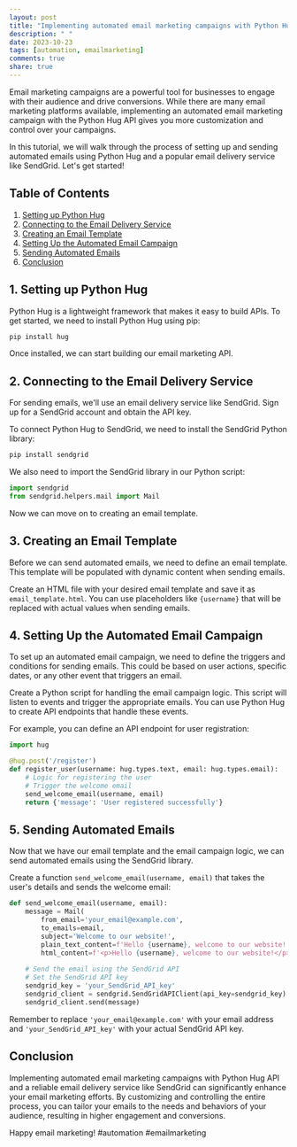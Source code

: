 ```yaml
---
layout: post
title: "Implementing automated email marketing campaigns with Python Hug API"
description: " "
date: 2023-10-23
tags: [automation, emailmarketing]
comments: true
share: true
---
```


Email marketing campaigns are a powerful tool for businesses to engage with their audience and drive conversions. While there are many email marketing platforms available, implementing an automated email marketing campaign with the Python Hug API gives you more customization and control over your campaigns.

In this tutorial, we will walk through the process of setting up and sending automated emails using Python Hug and a popular email delivery service like SendGrid. Let's get started!

## Table of Contents
1. [Setting up Python Hug](#setting-up-python-hug)
2. [Connecting to the Email Delivery Service](#connecting-to-the-email-delivery-service)
3. [Creating an Email Template](#creating-an-email-template)
4. [Setting Up the Automated Email Campaign](#setting-up-the-automated-email-campaign)
5. [Sending Automated Emails](#sending-automated-emails)
6. [Conclusion](#conclusion)

## 1. Setting up Python Hug<a name="setting-up-python-hug"></a>
Python Hug is a lightweight framework that makes it easy to build APIs. To get started, we need to install Python Hug using pip:

```python
pip install hug
```

Once installed, we can start building our email marketing API.

## 2. Connecting to the Email Delivery Service<a name="connecting-to-the-email-delivery-service"></a>
For sending emails, we'll use an email delivery service like SendGrid. Sign up for a SendGrid account and obtain the API key.

To connect Python Hug to SendGrid, we need to install the SendGrid Python library:

```python
pip install sendgrid
```

We also need to import the SendGrid library in our Python script:

```python
import sendgrid
from sendgrid.helpers.mail import Mail
```

Now we can move on to creating an email template.

## 3. Creating an Email Template<a name="creating-an-email-template"></a>
Before we can send automated emails, we need to define an email template. This template will be populated with dynamic content when sending emails.

Create an HTML file with your desired email template and save it as `email_template.html`. You can use placeholders like `{username}` that will be replaced with actual values when sending emails.

## 4. Setting Up the Automated Email Campaign<a name="setting-up-the-automated-email-campaign"></a>
To set up an automated email campaign, we need to define the triggers and conditions for sending emails. This could be based on user actions, specific dates, or any other event that triggers an email.

Create a Python script for handling the email campaign logic. This script will listen to events and trigger the appropriate emails. You can use Python Hug to create API endpoints that handle these events.

For example, you can define an API endpoint for user registration:

```python
import hug

@hug.post('/register')
def register_user(username: hug.types.text, email: hug.types.email):
    # Logic for registering the user
    # Trigger the welcome email
    send_welcome_email(username, email)
    return {'message': 'User registered successfully'}
```

## 5. Sending Automated Emails<a name="sending-automated-emails"></a>
Now that we have our email template and the email campaign logic, we can send automated emails using the SendGrid library.

Create a function `send_welcome_email(username, email)` that takes the user's details and sends the welcome email:

```python
def send_welcome_email(username, email):
    message = Mail(
        from_email='your_email@example.com',
        to_emails=email,
        subject='Welcome to our website!',
        plain_text_content=f'Hello {username}, welcome to our website!',
        html_content=f'<p>Hello {username}, welcome to our website!</p>')
    
    # Send the email using the SendGrid API
    # Set the SendGrid API key
    sendgrid_key = 'your_SendGrid_API_key'
    sendgrid_client = sendgrid.SendGridAPIClient(api_key=sendgrid_key)
    sendgrid_client.send(message)
```

Remember to replace `'your_email@example.com'` with your email address and `'your_SendGrid_API_key'` with your actual SendGrid API key.

## Conclusion<a name="conclusion"></a>
Implementing automated email marketing campaigns with Python Hug API and a reliable email delivery service like SendGrid can significantly enhance your email marketing efforts. By customizing and controlling the entire process, you can tailor your emails to the needs and behaviors of your audience, resulting in higher engagement and conversions.

Happy email marketing! #automation #emailmarketing